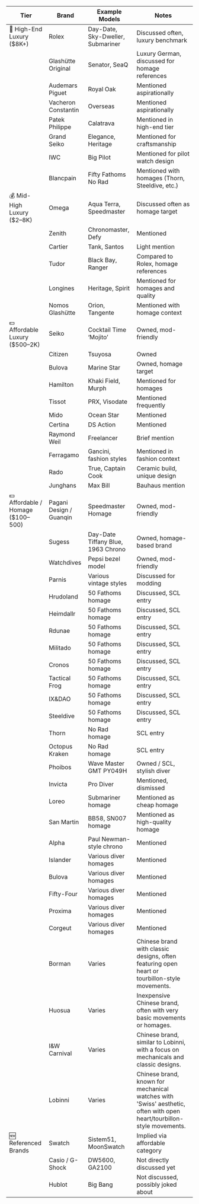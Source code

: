 | Tier | Brand | Example Models | Notes |
|---|---|---|---|
| 💎 High-End Luxury ($8K+) | Rolex | Day-Date, Sky-Dweller, Submariner | Discussed often, luxury benchmark |
|  | Glashütte Original | Senator, SeaQ | Luxury German, discussed for homage references |
|  | Audemars Piguet | Royal Oak | Mentioned aspirationally |
|  | Vacheron Constantin | Overseas | Mentioned aspirationally |
|  | Patek Philippe | Calatrava | Mentioned in high-end tier |
|  | Grand Seiko | Elegance, Heritage | Mentioned for craftsmanship |
|  | IWC | Big Pilot | Mentioned for pilot watch design |
|  | Blancpain | Fifty Fathoms No Rad | Mentioned with homages (Thorn, Steeldive, etc.) |
| 💰 Mid-High Luxury ($2–8K) | Omega | Aqua Terra, Speedmaster | Discussed often as homage target |
|  | Zenith | Chronomaster, Defy | Mentioned |
|  | Cartier | Tank, Santos | Light mention |
|  | Tudor | Black Bay, Ranger | Compared to Rolex, homage references |
|  | Longines | Heritage, Spirit | Mentioned for homages and quality |
|  | Nomos Glashütte | Orion, Tangente | Mentioned with homage context |
| 💵 Affordable Luxury ($500–2K) | Seiko | Cocktail Time ‘Mojito’ | Owned, mod-friendly |
|  | Citizen | Tsuyosa | Owned |
|  | Bulova | Marine Star | Owned, homage target |
|  | Hamilton | Khaki Field, Murph | Mentioned for homages |
|  | Tissot | PRX, Visodate | Mentioned frequently |
|  | Mido | Ocean Star | Mentioned |
|  | Certina | DS Action | Mentioned |
|  | Raymond Weil | Freelancer | Brief mention |
|  | Ferragamo | Gancini, fashion styles | Mentioned in fashion context |
|  | Rado | True, Captain Cook | Ceramic build, unique design |
|  | Junghans | Max Bill | Bauhaus mention |
| 💵 Affordable / Homage ($100–500) | Pagani Design / Guanqin | Speedmaster Homage | Owned, mod-friendly |
|  | Sugess | Day-Date Tiffany Blue, 1963 Chrono | Owned, homage-based brand |
|  | Watchdives | Pepsi bezel model | Owned, mod-friendly |
|  | Parnis | Various vintage styles | Discussed for modding |
|  | Hrudoland | 50 Fathoms homage | Discussed, SCL entry |
|  | Heimdallr | 50 Fathoms homage | Discussed, SCL entry |
|  | Rdunae | 50 Fathoms homage | Discussed, SCL entry |
|  | Militado | 50 Fathoms homage | Discussed, SCL entry |
|  | Cronos | 50 Fathoms homage | Discussed, SCL entry |
|  | Tactical Frog | 50 Fathoms homage | Discussed, SCL entry |
|  | IX&DAO | 50 Fathoms homage | Discussed, SCL entry |
|  | Steeldive | 50 Fathoms homage | Discussed, SCL entry |
|  | Thorn | No Rad homage | SCL entry |
|  | Octopus Kraken | No Rad homage | SCL entry |
|  | Phoibos | Wave Master GMT PY049H | Owned / SCL, stylish diver |
|  | Invicta | Pro Diver | Mentioned, dismissed |
|  | Loreo | Submariner homage | Mentioned as cheap homage |
|  | San Martin | BB58, SN007 homage | Mentioned as high-quality homage |
|  | Alpha | Paul Newman-style chrono | Mentioned |
|  | Islander | Various diver homages | Mentioned |
|  | Bulova | Various diver homages | Mentioned |
|  | Fifty-Four | Various diver homages | Mentioned |
|  | Proxima | Various diver homages | Mentioned |
|  | Corgeut | Various diver homages | Mentioned |
|  | Borman | Varies | Chinese brand with classic designs, often featuring open heart or tourbillon-style movements. |
|  | Huosua | Varies | Inexpensive Chinese brand, often with very basic movements or homages. |
|  | I&W Carnival | Varies | Chinese brand, similar to Lobinni, with a focus on mechanicals and classic designs. |
|  | Lobinni | Varies | Chinese brand, known for mechanical watches with 'Swiss' aesthetic, often with open heart/tourbillon-style movements. |
| 🆕 Referenced Brands | Swatch | Sistem51, MoonSwatch | Implied via affordable category |
|  | Casio / G-Shock | DW5600, GA2100 | Not directly discussed yet |
|  | Hublot | Big Bang | Not discussed, possibly joked about |
